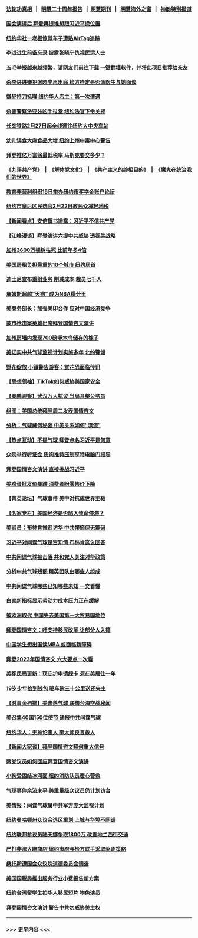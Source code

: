 #### [法轮功真相](https://github.com/gfw-breaker/truth/blob/master/README.md?t=0) &nbsp;&nbsp;|&nbsp;&nbsp; [明慧二十周年报告](https://github.com/gfw-breaker/mh-reports/blob/master/README.md?t=0) &nbsp;&nbsp;|&nbsp;&nbsp;[明慧期刊](https://github.com/gfw-breaker/mh-qikan) &nbsp;&nbsp;|&nbsp;&nbsp; [明慧海外之窗](https://github.com/gfw-breaker/mh-news/blob/master/README.md?t=0) &nbsp;&nbsp;|&nbsp;&nbsp; [神韵特别报道](https://github.com/gfw-breaker/mh-news/blob/master/shenyun.md?t=0)
#### [国会演讲后 拜登再提谁想跟习近平换位置](../pages/nsc412/n13925719.md?t=02091544) 
#### [纽约华社一老板惊觉车子遭贴AirTag追踪](../pages/nsc412/n13925928.md?t=02091544) 
#### [李进进生前备忘录 披露张晓宁仇视民运人士](../pages/nsc412/n13926007.md?t=02091544) 
#### 五毛举报越来越频繁，请网友们前往下载 [一键翻墙软件](https://github.com/gfw-breaker/ssr-accounts)，并将此项目推荐给亲友
#### [杀李进进嫌犯张晓宁再出庭 检方待定是否派医生与她面谈](../pages/nsc412/n13926010.md?t=02091544) 
#### [嫌犯持刀抵喉 纽约华人店主：第一次遭遇](../pages/nsc412/n13925926.md?t=02091544) 
#### [杀害警察法亚兹凶手过堂 纽约法官下令关押](../pages/nsc412/n13925915.md?t=02091544) 
#### [长岛铁路2月27日起全线通往纽约大中央车站](../pages/nsc412/n13925962.md?t=02091544) 
#### [幼儿误食大麻食品大增 纽约上州中毒中心警告](../pages/nsc412/n13926005.md?t=02091544) 
#### [拜登推亿万富翁最低税率 马斯克要交多少？](../pages/nsc412/n13925901.md?t=02091544) 
#### [《九评共产党》](https://github.com/begood0513/9ping.md/blob/master/README.md) &nbsp;|&nbsp; [《解体党文化》](../../../../jtdwh.md/blob/master/README.md)  &nbsp;|&nbsp; [《共产主义的终极目的》](../../../../gczydzjmd.md/blob/master/README.md) &nbsp;|&nbsp; [《魔鬼在统治我们的世界》](../../../../mgztzwmdsj.md/blob/master/README.md) 
#### [教育非营利组织15日举办纽约市奖学金账户论坛](../pages/nsc412/n13925961.md?t=02091544) 
#### [纽约市皇后区民选官2月22日教民众减轻地税](../pages/nsc412/n13925959.md?t=02091544) 
#### [【新闻看点】安倍撰书透露：习近平不信共产党](../pages/nsc412/n13925919.md?t=02091544) 
#### [【江峰漫谈】拜登演讲六提中共威胁 透视美战略](../pages/nsc412/n13925785.md?t=02091544) 
#### [加州3600万棵树枯死 比前年多4倍](../pages/nsc412/n13925942.md?t=02091544) 
#### [美国房租负担最重的10个城市 纽约居首](../pages/nsc412/n13925800.md?t=02091544) 
#### [迪士尼宣布重组业务 削减成本 裁员七千人](../pages/nsc412/n13925772.md?t=02091544) 
#### [詹姆斯超越“天钩” 成为NBA得分王](../pages/nsc412/n13925835.md?t=02091544) 
#### [美商务部长：加强美印合作 应对中国经济竞争](../pages/nsc412/n13925775.md?t=02091544) 
#### [蒙市枪击案英雄出席拜登国情咨文演讲](../pages/nsc412/n13925830.md?t=02091544) 
#### [加州房墙内发现700磅啄木鸟储存的橡子](../pages/nsc412/n13925825.md?t=02091544) 
#### [美证实中共气球监视计划实施多年 北约警惕](../pages/nsc412/n13925762.md?t=02091544) 
#### [野花绽放 小镇警告游客：赏花恐面临传讯](../pages/nsc412/n13925799.md?t=02091544) 
#### [【思想领袖】TikTok如何威胁美国家安全](../pages/nsc412/n13893011.md?t=02091544) 
#### [【秦鹏观察】武汉万人抗议 当局开整公务员](../pages/nsc412/n13925743.md?t=02091544) 
#### [组图：美国总统拜登周二发表国情咨文](../pages/nsc412/n13925562.md?t=02091544) 
#### [分析：气球藏何秘密 中美关系如何“漂流”](../pages/nsc412/n13925577.md?t=02091544) 
#### [【热点互动】不提气球 拜登点名习近平是何意](../pages/nsc412/n13925779.md?t=02091544) 
#### [众院举行听证会 质询推特压制亨特电脑门报导](../pages/nsc412/n13925664.md?t=02091544) 
#### [拜登国情咨文演讲 直接挑战习近平](../pages/nsc412/n13925761.md?t=02091544) 
#### [美鸡蛋批发价暴跌 消费者盼零售价下降](../pages/nsc412/n13925684.md?t=02091544) 
#### [【菁英论坛】气球事件 美中对抗成世界主轴](../pages/nsc412/n13925561.md?t=02091544) 
#### [【名家专栏】美国经济是否陷入致命停滞？](../pages/nsc412/n13925393.md?t=02091544) 
#### [美官员：布林肯推迟访华 中共懊恼但无筹码](../pages/nsc412/n13925594.md?t=02091544) 
#### [习近平对间谍气球是否知情 布林肯这么回答](../pages/nsc412/n13925690.md?t=02091544) 
#### [中共间谍气球被击落 共和党人关注对华政策](../pages/nsc412/n13925608.md?t=02091544) 
#### [分析中共气球残骸 精英团队由哪些人组成](../pages/nsc412/n13925696.md?t=02091544) 
#### [中共间谍气球哪些已知哪些未知 一文看懂](../pages/nsc412/n13925659.md?t=02091544) 
#### [白宫新指标显示劳动力成本压力正在缓解](../pages/nsc412/n13925668.md?t=02091544) 
#### [被欧洲取代 中国失去美国第一大贸易国地位](../pages/nsc412/n13925575.md?t=02091544) 
#### [拜登国情咨文：吁支持移民改革 让部分人入籍](../pages/nsc412/n13925592.md?t=02091544) 
#### [中国学生想出国读MBA 或面临新障碍](../pages/nsc412/n13925589.md?t=02091544) 
#### [拜登2023年国情咨文 六大要点一次看](../pages/nsc412/n13925576.md?t=02091544) 
#### [美移民局更新：获庇护申请绿卡 须在美居住一年](../pages/nsc412/n13925102.md?t=02091544) 
#### [19岁少年捡到钱包 驱车逾三十公里送还失主](../pages/nsc412/n13925171.md?t=02091544) 
#### [【时事金扫描】美击落气球 联想台海空战秘闻](../pages/nsc412/n13925506.md?t=02091544) 
#### [美召集40国150位使节 通报中共间谍气球](../pages/nsc412/n13925414.md?t=02091544) 
#### [纽约华人：无神论害人 李大师良言救人](../pages/nsc412/n13925115.md?t=02091544) 
#### [【新闻大家谈】拜登国情咨文释何重大信号](../pages/nsc412/n13925502.md?t=02091544) 
#### [两党议员如何回应拜登国情咨文演讲](../pages/nsc412/n13925314.md?t=02091544) 
#### [小狗受困结冰河面 纽约消防队员暖心营救](../pages/nsc412/n13925197.md?t=02091544) 
#### [气球事件余波未平 美重量级众议员仍计划访台](../pages/nsc412/n13925151.md?t=02091544) 
#### [美情报：间谍气球属中共军方庞大监视计划](../pages/nsc412/n13924995.md?t=02091544) 
#### [纽约曼哈顿州众议会选区重划 上城与华埠不同调](../pages/nsc412/n13925087.md?t=02091544) 
#### [纽约联邦参议员陆天娜争取1800万 改善地兰西街交通](../pages/nsc412/n13925085.md?t=02091544) 
#### [严打非法大麻商店 纽约市府与检方联手采取驱逐策略](../pages/nsc412/n13925097.md?t=02091544) 
#### [桑托斯遭国会众议院道德委员会调查](../pages/nsc412/n13925100.md?t=02091544) 
#### [美国国税局推出服务行业小费报告新方案](../pages/nsc412/n13925126.md?t=02091544) 
#### [纽约台湾留学生拍华人移民短片 物色演员](../pages/nsc412/n13925095.md?t=02091544) 
#### [拜登国情咨文演讲 警告中共勿威胁美主权](../pages/nsc412/n13925017.md?t=02091544) 

----
#### [ >>> 更早内容 <<< ](../indexes/nsc412-earlier.md)
